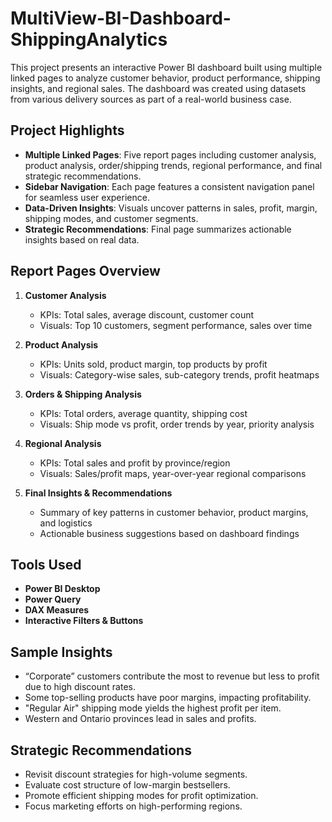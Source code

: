 # MultiView-BI-Dashboard-ShippingAnalytics

This project presents an interactive Power BI dashboard built using multiple linked pages to analyze customer behavior, product performance, shipping insights, and regional sales. The dashboard was created using datasets from various delivery sources as part of a real-world business case.

##  Project Highlights

-  **Multiple Linked Pages**: Five report pages including customer analysis, product analysis, order/shipping trends, regional performance, and final strategic recommendations.
-  **Sidebar Navigation**: Each page features a consistent navigation panel for seamless user experience.
-  **Data-Driven Insights**: Visuals uncover patterns in sales, profit, margin, shipping modes, and customer segments.
-  **Strategic Recommendations**: Final page summarizes actionable insights based on real data.

##  Report Pages Overview

1. **Customer Analysis**
   - KPIs: Total sales, average discount, customer count
   - Visuals: Top 10 customers, segment performance, sales over time

2. **Product Analysis**
   - KPIs: Units sold, product margin, top products by profit
   - Visuals: Category-wise sales, sub-category trends, profit heatmaps

3. **Orders & Shipping Analysis**
   - KPIs: Total orders, average quantity, shipping cost
   - Visuals: Ship mode vs profit, order trends by year, priority analysis

4. **Regional Analysis**
   - KPIs: Total sales and profit by province/region
   - Visuals: Sales/profit maps, year-over-year regional comparisons

5. **Final Insights & Recommendations**
   - Summary of key patterns in customer behavior, product margins, and logistics
   - Actionable business suggestions based on dashboard findings

##  Tools Used

- **Power BI Desktop**
- **Power Query**
- **DAX Measures**
- **Interactive Filters & Buttons**

##  Sample Insights

- “Corporate” customers contribute the most to revenue but less to profit due to high discount rates.
- Some top-selling products have poor margins, impacting profitability.
- "Regular Air" shipping mode yields the highest profit per item.
- Western and Ontario provinces lead in sales and profits.

##  Strategic Recommendations

- Revisit discount strategies for high-volume segments.
- Evaluate cost structure of low-margin bestsellers.
- Promote efficient shipping modes for profit optimization.
- Focus marketing efforts on high-performing regions.

